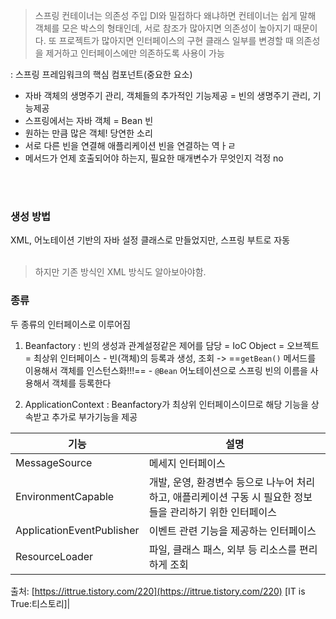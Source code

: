 
> 스프링 컨테이너는 의존성 주입 DI와 밀접하다 왜냐하면 컨테이너는 쉽게 말해 객체를 모은 박스의 형태인데,
> 서로 참조가 많아지면 의존성이 높아지기 때문이다.
> 또 프로젝트가 많아지면 인터페이스의 구현 클래스 일부를 변경할 때 의존성을 제거하고 인터페이스에만 의존하도록 사용이 가능

: 스프링 프레임워크의 핵심 컴포넌트(중요한 요소)
<br>

- 자바 객체의 생명주기 관리, 객체들의 추가적인 기능제공 = 빈의 생명주기 관리, 기능제공
- 스프링에서는 자바 객체 = Bean 빈
- 원하는 만큼 많은 객체!  당연한 소리
- 서로 다른 빈을 연결해 애플리케이션 빈을 연결하는 역ㅏㄹ
- 메서드가 언제 호출되어야 하는지, 필요한 매개변수가 무엇인지 걱정 no
 
<br>
<br>

### 생성 방법
XML, 어노테이션 기반의 자바 설정 클래스로 만들었지만, 스프링 부트로 자동
<br>
<br>
> 하지만 기존 방식인 XML 방식도 알아보아야함.


### 종류
두 종류의 인터페이스로 이루어짐
<br>
1. Beanfactory
    : 빈의 생성과 관계설정같은 제어를 담당 = IoC Object = 오브젝트 = 최상위 인터페이스
	    - 빈(객체)의 등록과 생성, 조회 -> ==`getBean()` 메서드를 이용해서 객체를 인스턴스화!!!==
	    - `@Bean` 어노테이션으로 스프링 빈의 이름을 사용해서 객체를 등록한다
	      
2. ApplicationContext
	   : Beanfactory가 최상위 인터페이스이므로 해당 기능을 상속받고 추가로 부가기능을 제공
	
| 기능 | 설명 |
| --- | --- |
| MessageSource | 메세지 인터페이스 |
| EnvironmentCapable |개발, 운영, 환경변수 등으로 나누어 처리하고, 애플리케이션 구동 시 필요한 정보들을 관리하기 위한 인터페이스
| ApplicationEventPublisher | 이벤트 관련 기능을 제공하는 인터페이스 |
| ResourceLoader |파일, 클래스 패스, 외부 등 리소스를 편리하게 조회|













출처: [https://ittrue.tistory.com/220](https://ittrue.tistory.com/220) [IT is True:티스토리]|

